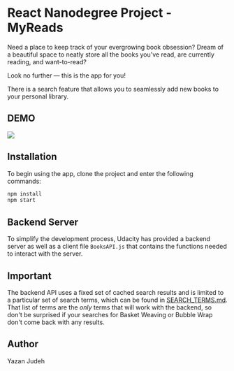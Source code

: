 # React Nanodegree Project - MyReads
Need a place to keep track of your evergrowing book obsession? Dream of a beautiful space to neatly store all the books you've read, are currently reading, and want-to-read?

Look no further — this is the app for you!

There is a search feature that allows you to seamlessly add new books to your personal library.

## DEMO

![](src/myreads_demo.gif)

## Installation
To begin using the app, clone the project and enter the following commands:

```bash
npm install 
npm start
```

## Backend Server

To simplify the development process, Udacity has provided a backend server as well as a client file ``` BooksAPI.js ``` that contains the functions needed to interact with the server. 

## Important
The backend API uses a fixed set of cached search results and is limited to a particular set of search terms, which can be found in [SEARCH_TERMS.md](SEARCH_TERMS.md). That list of terms are the _only_ terms that will work with the backend, so don't be surprised if your searches for Basket Weaving or Bubble Wrap don't come back with any results.

## Author 
Yazan Judeh
